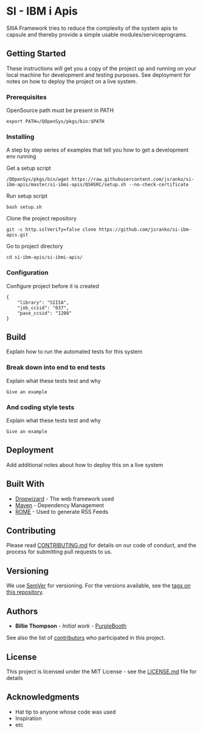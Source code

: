 # SI - IBM i Apis

SIIIA Framework tries to reduce the complexity of the system apis to capsule and thereby provide a simple usable modules/serviceprograms. 

## Getting Started

These instructions will get you a copy of the project up and running on your local machine for development and testing purposes. See deployment for notes on how to deploy the project on a live system.

### Prerequisites

OpenSource path must be present in PATH

```
export PATH=/QOpenSys/pkgs/bin:$PATH
```

### Installing

A step by step series of examples that tell you how to get a development env running

Get a setup script

```
/QOpenSys/pkgs/bin/wget https://raw.githubusercontent.com/jsranko/si-ibm-apis/master/si-ibmi-apis/QSHSRC/setup.sh --no-check-certificate
```

Run setup script

```
bash setup.sh
```

Clone the project repository

```
git -c http.sslVerify=false clone https://github.com/jsranko/si-ibm-apis.git
```

Go to project directory
```
cd si-ibm-apis/si-ibmi-apis/
```

### Configuration

Configure project before it is created 

```
{
	"library": "SIIIA",
	"job_ccsid": "037",
	"pase_ccsid": "1208"
}
```

## Build

Explain how to run the automated tests for this system

### Break down into end to end tests

Explain what these tests test and why

```
Give an example
```

### And coding style tests

Explain what these tests test and why

```
Give an example
```

## Deployment

Add additional notes about how to deploy this on a live system

## Built With

* [Dropwizard](http://www.dropwizard.io/1.0.2/docs/) - The web framework used
* [Maven](https://maven.apache.org/) - Dependency Management
* [ROME](https://rometools.github.io/rome/) - Used to generate RSS Feeds

## Contributing

Please read [CONTRIBUTING.md](https://gist.github.com/PurpleBooth/b24679402957c63ec426) for details on our code of conduct, and the process for submitting pull requests to us.

## Versioning

We use [SemVer](http://semver.org/) for versioning. For the versions available, see the [tags on this repository](https://github.com/your/project/tags). 

## Authors

* **Billie Thompson** - *Initial work* - [PurpleBooth](https://github.com/PurpleBooth)

See also the list of [contributors](https://github.com/your/project/contributors) who participated in this project.

## License

This project is licensed under the MIT License - see the [LICENSE.md](LICENSE.md) file for details

## Acknowledgments

* Hat tip to anyone whose code was used
* Inspiration
* etc
